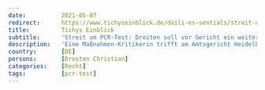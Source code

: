 ```yaml
---
date:          2021-05-07
redirect:      https://www.tichyseinblick.de/daili-es-sentials/streit-um-pcr-test-drosten-soll-vor-gericht-ein-weiteres-gutachten-einreichen/
title:         Tichys Einblick
subtitle:      'Streit um PCR-Test: Drosten soll vor Gericht ein weiteres Gutachten einreichen'
description:   'Eine Maßnahmen-Kritikerin trifft am Amtsgericht Heidelberg auf den Virologen Christian Drosten. Der soll in einem Ergänzungsgutachten zur Frage Stellung nehmen, ob der PCR-Test die Infektiosität nachweisen könne oder auch bei "toter Viruslast" positiv ausfalle.'
country:       [DE]
persons:       [Drosten Christian]
categories:    [Recht]
tags:          [pcr-test]
---
```

